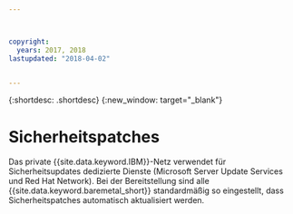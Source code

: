 ```yaml
---



copyright:
  years: 2017, 2018
lastupdated: "2018-04-02"


---
```


{:shortdesc: .shortdesc}
{:new_window: target="_blank"}


# Sicherheitspatches

Das private {{site.data.keyword.IBM}}-Netz verwendet für Sicherheitsupdates dedizierte Dienste (Microsoft Server Update Services und Red Hat Network). Bei der Bereitstellung sind alle {{site.data.keyword.baremetal_short}} standardmäßig so eingestellt, dass Sicherheitspatches automatisch aktualisiert werden. 
